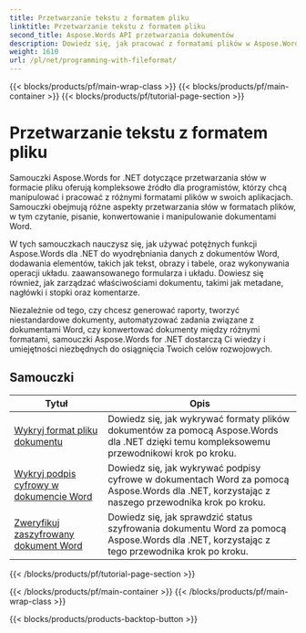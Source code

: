 ```yaml
---
title: Przetwarzanie tekstu z formatem pliku
linktitle: Przetwarzanie tekstu z formatem pliku
second_title: Aspose.Words API przetwarzania dokumentów
description: Dowiedz się, jak pracować z formatami plików w Aspose.Words dla .NET. Samouczki przeprowadzą Cię przez różne funkcje, takie jak wykrywanie formatu pliku, konwersja między formatami.
weight: 1610
url: /pl/net/programming-with-fileformat/
---
```


{{< blocks/products/pf/main-wrap-class >}}
{{< blocks/products/pf/main-container >}}
{{< blocks/products/pf/tutorial-page-section >}}

# Przetwarzanie tekstu z formatem pliku

Samouczki Aspose.Words for .NET dotyczące przetwarzania słów w formacie pliku oferują kompleksowe źródło dla programistów, którzy chcą manipulować i pracować z różnymi formatami plików w swoich aplikacjach. Samouczki obejmują różne aspekty przetwarzania słów w formatach plików, w tym czytanie, pisanie, konwertowanie i manipulowanie dokumentami Word.

W tych samouczkach nauczysz się, jak używać potężnych funkcji Aspose.Words dla .NET do wyodrębniania danych z dokumentów Word, dodawania elementów, takich jak tekst, obrazy i tabele, oraz wykonywania operacji układu. zaawansowanego formularza i układu. Dowiesz się również, jak zarządzać właściwościami dokumentu, takimi jak metadane, nagłówki i stopki oraz komentarze.

Niezależnie od tego, czy chcesz generować raporty, tworzyć niestandardowe dokumenty, automatyzować zadania związane z dokumentami Word, czy konwertować dokumenty między różnymi formatami, samouczki Aspose.Words for .NET dostarczą Ci wiedzy i umiejętności niezbędnych do osiągnięcia Twoich celów rozwojowych.

 ## Samouczki
| Tytuł | Opis |
| --- | --- |
| [Wykryj format pliku dokumentu](./detect-file-format/) | Dowiedz się, jak wykrywać formaty plików dokumentów za pomocą Aspose.Words dla .NET dzięki temu kompleksowemu przewodnikowi krok po kroku. |
| [Wykryj podpis cyfrowy w dokumencie Word](./detect-document-signatures/) | Dowiedz się, jak wykrywać podpisy cyfrowe w dokumentach Word za pomocą Aspose.Words dla .NET, korzystając z naszego przewodnika krok po kroku. |
| [Zweryfikuj zaszyfrowany dokument Word](./verify-encrypted-document/) | Dowiedz się, jak sprawdzić status szyfrowania dokumentu Word za pomocą Aspose.Words dla .NET, korzystając z tego przewodnika krok po kroku. |
{{< /blocks/products/pf/tutorial-page-section >}}

{{< /blocks/products/pf/main-container >}}
{{< /blocks/products/pf/main-wrap-class >}}

{{< blocks/products/products-backtop-button >}}
